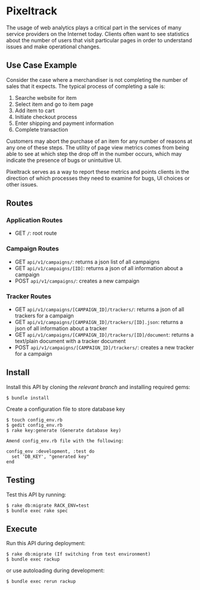 # Pixeltrack

The usage of web analytics plays a critical part in the services of many
service providers on the Internet today. Clients often want to see statistics
about the number of users that visit particular pages in order to understand issues
and make operational changes.

## Use Case Example

Consider the case where a merchandiser is not completing the number of sales
that it expects. The typical process of completing a sale is:

1. Searche website for item
2. Select item and go to item page
3. Add item to cart
4. Initiate checkout process
5. Enter shipping and payment information
6. Complete transaction

Customers may abort the purchase of an item for any number of reasons at any one
of these steps. The utility of page view metrics comes from being able to see
at which step the drop off in the number occurs, which may indicate the presence
of bugs or unintuitive UI.

Pixeltrack serves as a way to report these metrics and points clients in the
direction of which processes they need to examine for bugs, UI choices or other
issues.

## Routes

### Application Routes
- GET `/`: root route

### Campaign Routes
- GET `api/v1/campaigns/`: returns a json list of all campaigns
- GET `api/v1/campaigns/[ID]`: returns a json of all information about a campaign
- POST `api/v1/campaigns/`: creates a new campaign

### Tracker Routes
- GET `api/v1/campaigns/[CAMPAIGN_ID]/trackers/`: returns a json of all trackers for a campaign
- GET `api/v1/campaigns/[CAMPAIGN_ID]/trackers/[ID].json`: returns a json of all information about a tracker
- GET `api/v1/campaigns/[CAMPAIGN_ID]/trackers/[ID]/document`: returns a text/plain document with a tracker document
- POST `api/v1/campaigns/[CAMPAIGN_ID]/trackers/`: creates a new tracker for a campaign

## Install

Install this API by cloning the *relevant branch* and installing required gems:

    $ bundle install

Create a configuration file to store database key

    $ touch config_env.rb
    $ gedit config_env.rb
    $ rake key:generate (Generate database key)

    Amend config_env.rb file with the following:

    config_env :development, :test do
      set 'DB_KEY', "generated key"
    end

## Testing

Test this API by running:

    $ rake db:migrate RACK_ENV=test
    $ bundle exec rake spec

## Execute

Run this API during deployment:

    $ rake db:migrate (If switching from test environment)
    $ bundle exec rackup

or use autoloading during development:

    $ bundle exec rerun rackup
